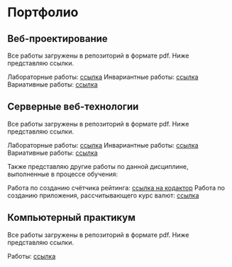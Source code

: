 # Портфолио

## Веб-проектирование

Все работы загружены в репозиторий в формате pdf. 
Ниже представляю ссылки.

Лабораторные работы: [ссылка](https://github.com/nas-tya/portfolio/blob/main/%D0%B2%D0%B5%D0%B1-%D0%BF%D1%80%D0%BE%D0%B5%D0%BA%D1%82%D0%B8%D1%80%D0%BE%D0%B2%D0%B0%D0%BD%D0%B8%D0%B5/%D0%91%D1%80%D0%B0%D0%B6%D0%BA%D0%B8%D0%BD%D0%B0%20%D0%90.%D0%94.%2C%20%D0%92%D0%9F%2C%20%D0%9B%D0%A0.pdf)
Инвариантные работы: [ссылка](https://github.com/nas-tya/portfolio/blob/main/%D0%B2%D0%B5%D0%B1-%D0%BF%D1%80%D0%BE%D0%B5%D0%BA%D1%82%D0%B8%D1%80%D0%BE%D0%B2%D0%B0%D0%BD%D0%B8%D0%B5/%D0%91%D1%80%D0%B0%D0%B6%D0%BA%D0%B8%D0%BD%D0%B0%20%D0%90.%D0%94.%2C%20%D0%92%D0%9F%2C%20%D0%98%D0%A1%D0%A0.pdf)
Вариативные работы: [ссылка](https://github.com/nas-tya/portfolio/blob/main/%D0%B2%D0%B5%D0%B1-%D0%BF%D1%80%D0%BE%D0%B5%D0%BA%D1%82%D0%B8%D1%80%D0%BE%D0%B2%D0%B0%D0%BD%D0%B8%D0%B5/%D0%91%D1%80%D0%B0%D0%B6%D0%BA%D0%B8%D0%BD%D0%B0%20%D0%90.%D0%94.%2C%20%D0%92%D0%9F%2C%20%D0%92%D0%A1%D0%A0.pdf)

## Серверные веб-технологии

Все работы загружены в репозиторий в формате pdf. 
Ниже представляю ссылки.

Лабораторные работы: [ссылка](https://github.com/nas-tya/portfolio/blob/main/%D1%81%D0%B2%D1%82/%D0%91%D1%80%D0%B0%D0%B6%D0%BA%D0%B8%D0%BD%D0%B0%20%D0%90.%D0%94.%2C%20%D0%A1%D0%92%D0%A2%2C%20%D0%9B%D0%A0.pdf)
Инвариантные работы: [ссылка](https://github.com/nas-tya/portfolio/blob/main/%D1%81%D0%B2%D1%82/%D0%91%D1%80%D0%B0%D0%B6%D0%BA%D0%B8%D0%BD%D0%B0%20%D0%90.%D0%94.%2C%20%D0%A1%D0%92%D0%A2%2C%20%D0%98%D0%A1%D0%A0.pdf)
Вариативные работы: [ссылка](https://github.com/nas-tya/portfolio/blob/main/%D1%81%D0%B2%D1%82/%D0%91%D1%80%D0%B0%D0%B6%D0%BA%D0%B8%D0%BD%D0%B0%20%D0%90.%D0%94.%2C%20%D0%A1%D0%92%D0%A2%2C%20%D0%92%D0%A1%D0%A0.pdf)

Также представляю другие работы по данной дисциплине, выполненные в процессе обучения:

Работа по созданию счётчика рейтинга: [ссылка на кодактор](https://kodaktor.ru/a30560c)
Работа по созданию приложения, рассчитывающего курс валют: [ссылка](https://codesandbox.io/s/brave-dust-p5c6b?file=/package.json)

## Компьютерный практикум

Все работы загружены в репозиторий в формате pdf. 
Ниже представляю ссылки.

Работы: [ссылка](https://github.com/nas-tya/portfolio/blob/main/%D0%91%D1%80%D0%B0%D0%B6%D0%BA%D0%B8%D0%BD%D0%B0%20%D0%90.%D0%94.%2C%20%D0%9A%D0%9F.pdf)
